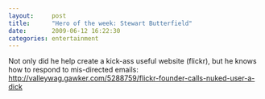 ```yaml
---
layout:     post
title:      "Hero of the week: Stewart Butterfield"
date:       2009-06-12 16:22:30
categories: entertainment
---
```

Not only did he help create a kick-ass useful website (flickr), but he knows how to respond to mis-directed emails: <http://valleywag.gawker.com/5288759/flickr-founder-calls-nuked-user-a-dick>
